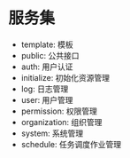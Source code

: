 # 服务集

- template: 模板
- public: 公共接口
- auth: 用户认证
- initialize: 初始化资源管理
- log: 日志管理
- user: 用户管理
- permission: 权限管理
- organization: 组织管理
- system: 系统管理
- schedule: 任务调度作业管理

